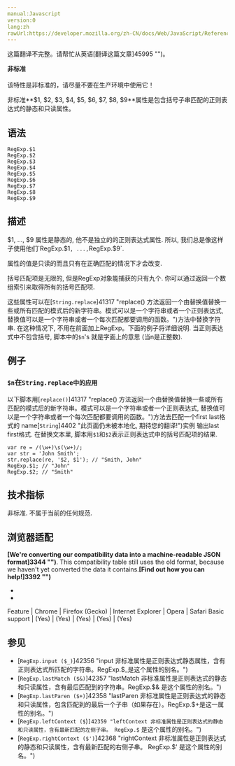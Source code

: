 ```yaml
---
manual:Javascript
version:0
lang:zh
rawUrl:https://developer.mozilla.org/zh-CN/docs/Web/JavaScript/Reference/Global_Objects/RegExp/n
---
```




这篇翻译不完整。请帮忙从英语[翻译这篇文章]45995 "")。






**非标准**<br></br>该特性是非标准的，请尽量不要在生产环境中使用它！





非标准**$1, $2, $3, $4, $5, $6, $7, $8, $9**属性是包含括号子串匹配的正则表达式的静态和只读属性。


## 语法<a name="语法"></a>

```
RegExp.$1
RegExp.$2
RegExp.$3
RegExp.$4
RegExp.$5
RegExp.$6
RegExp.$7
RegExp.$8
RegExp.$9

```

## 描述<a name="描述"></a>


$1, ..., $9 属性是静态的, 他不是独立的的正则表达式属性. 所以, 我们总是像这样子使用他们`RegExp.$1`, ...,`RegExp.$9`.



属性的值是只读的而且只有在正确匹配的情况下才会改变.



括号匹配项是无限的, 但是RegExp对象能捕获的只有九个. 你可以通过返回一个数组索引来取得所有的括号匹配项.



这些属性可以在[`String.replace`]41317 "replace() 方法返回一个由替换值替换一些或所有匹配的模式后的新字符串。模式可以是一个字符串或者一个正则表达式, 替换值可以是一个字符串或者一个每次匹配都要调用的函数。")方法中替换字符串. 在这种情况下, 不用在前面加上RegExp。下面的例子将详细说明. 当正则表达式中不包含括号, 脚本中的`$n`&#39;s 就是字面上的意思 (当n是正整数).


## 例子<a name="例子"></a>

### `$n`在`String.replace中的应用`<a name="n_在_String.replace中的应用"></a>


以下脚本用[`replace()`]41317 "replace() 方法返回一个由替换值替换一些或所有匹配的模式后的新字符串。模式可以是一个字符串或者一个正则表达式, 替换值可以是一个字符串或者一个每次匹配都要调用的函数。")方法去匹配一个first last格式的 name[`String`]4402 "此页面仍未被本地化, 期待您的翻译!")实例 输出last first格式. 在替换文本里, 脚本用`$1`和`$2`表示正则表达式中的括号匹配项的结果.


```
var re = /(\w+)\s(\w+)/;
var str = 'John Smith';
str.replace(re, '$2, $1'); // "Smith, John"
RegExp.$1; // "John"
RegExp.$2; // "Smith"
```

## 技术指标<a name="技术指标"></a>


非标准. 不属于当前的任何规范.


## 浏览器适配<a name="浏览器适配"></a>


**[We&#39;re converting our compatibility data into a machine-readable JSON format]3344 "")**. This compatibility table still uses the old format, because we haven&#39;t yet converted the data it contains.**[Find out how you can help!]3392 "")**


* 
* 

Feature | Chrome | Firefox (Gecko) | Internet Explorer | Opera | Safari 
Basic support | (Yes) | (Yes) | (Yes) | (Yes) | (Yes) 





## 参见<a name="参见"></a>

* <i></i>[`RegExp.input ($_)`]42356 "input 非标准属性是正则表达式静态属性，含有正则表达式所匹配的字符串。RegExp.$_是这个属性的别名。")
* <i></i>[`RegExp.lastMatch ($&)`]42357 "lastMatch 非标准属性是正则表达式的静态和只读属性，含有最后匹配到的字符串。RegExp.$& 是这个属性的别名。")
* <i></i>[`RegExp.lastParen ($+)`]42358 "lastParen 非标准属性是正则表达式的静态和只读属性，包含匹配到的最后一个子串（如果存在）。RegExp.$+是这一属性的别名。")
* <i></i>[`RegExp.leftContext ($`)`]42359 "leftContext 非标准属性是正则表达式的静态和只读属性，含有最新匹配的左侧子串。 RegExp.$` 是这个属性的别名。")
* <i></i>[`RegExp.rightContext ($')`]42368 "rightContext 非标准属性是正则表达式的静态和只读属性，含有最新匹配的右侧子串。 RegExp.$' 是这个属性的别名。")



